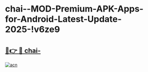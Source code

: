 # chai--MOD-Premium-APK-Apps-for-Android-Latest-Update-2025-!v6ze9

# <h2><a href="https://z0c76l.esa.edu.pl?title=chai-&ref=v6ze9">🔗👉 🔴 chai-</a></h2>

[![acn](https://github.com/user-attachments/assets/0f9c940e-d8b0-45ae-aac7-cd30a18b3e1c)](https://z0c76l.esa.edu.pl?title=chai-&ref=v6ze9)

